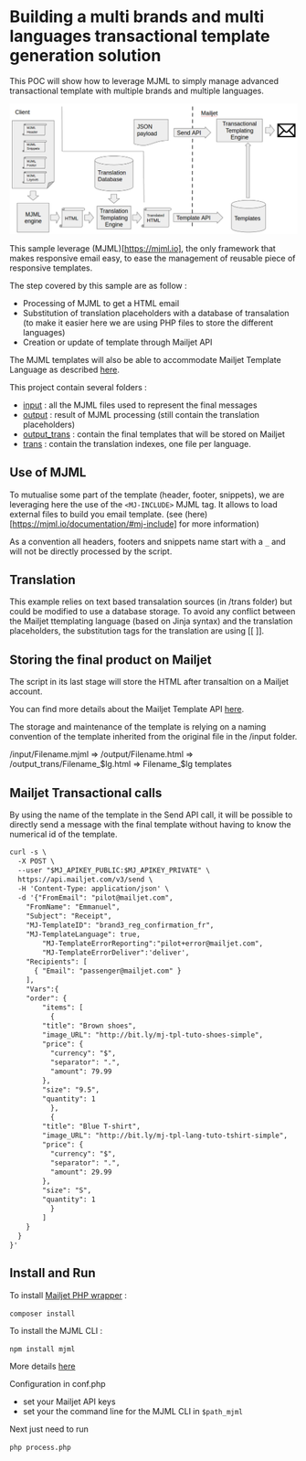 # Building a multi brands and multi languages transactional template generation solution 

This POC will show how to leverage MJML to simply manage advanced transactional template with multiple brands and multiple languages. 

![](Flow.png)

This sample leverage (MJML)[https://mjml.io], the only framework that makes responsive email easy, to ease the management of reusable piece of responsive templates.

The step covered by this sample are as follow : 

 - Processing of MJML to get a HTML email
 - Substitution of translation placeholders with a database of transalation (to make it easier here we are using PHP files to store the different languages)
 - Creation or update of template through Mailjet API 

The MJML templates will also be able to accommodate Mailjet Template Language as described [here](https://dev.mailjet.com/template-language/mjml/).

This project contain several folders : 

 - [input](https://github.com/eboisgon/MJML_translation_for_transactional/tree/master/input) : all the MJML files used to represent the final messages
 - [output](https://github.com/eboisgon/MJML_translation_for_transactional/tree/master/output) : result of MJML processing (still contain the translation placeholders)
 - [output_trans](https://github.com/eboisgon/MJML_translation_for_transactional/tree/master/output_trans) : contain the final templates that will be stored on Mailjet
 - [trans](https://github.com/eboisgon/MJML_translation_for_transactional/tree/master/trans) : contain the translation indexes, one file per language. 

## Use of MJML 

To mutualise some part of the template (header, footer, snippets), we are leveraging here the use of the `<MJ-INCLUDE>` MJML tag. It allows to load external files to build you email template. (see (here)[https://mjml.io/documentation/#mj-include] for more information) 

As a convention all headers, footers and snippets name start with a `_` and will not be directly processed by the script. 

## Translation 

This example relies on text based transalation sources (in /trans folder) but could be modified to use a database storage. 
To avoid any conflict between the Mailjet ttemplating language (based on Jinja syntax) and the translation placeholders, the substitution tags for the translation are using [[ ]]. 

## Storing the final product on Mailjet

The script in its last stage will store the HTML after transaltion on a Mailjet account. 

You can find more details about the Mailjet Template API [here](https://dev.mailjet.com/guides/#template-api).

The storage and maintenance of the template is relying on a naming convention of the template inherited from the original file in the /input folder. 

/input/Filename.mjml => /output/Filename.html => /output_trans/Filename_$lg.html => Filename_$lg templates

## Mailjet Transactional calls 

By using the name of the template in the Send API call, it will be possible to directly send a message with the final template without having to know the numerical id of the template.

```
curl -s \
  -X POST \
  --user "$MJ_APIKEY_PUBLIC:$MJ_APIKEY_PRIVATE" \
  https://api.mailjet.com/v3/send \
  -H 'Content-Type: application/json' \
  -d '{"FromEmail": "pilot@mailjet.com",
    "FromName": "Emmanuel",
    "Subject": "Receipt",
    "MJ-TemplateID": "brand3_reg_confirmation_fr",
    "MJ-TemplateLanguage": true,
        "MJ-TemplateErrorReporting":"pilot+error@mailjet.com",
        "MJ-TemplateErrorDeliver":'deliver',
    "Recipients": [
      { "Email": "passenger@mailjet.com" }
    ],
    "Vars":{
    "order": {
	    "items": [
	      {
		"title": "Brown shoes",
		"image_URL": "http://bit.ly/mj-tpl-tuto-shoes-simple",
		"price": {
		  "currency": "$",
		  "separator": ".",
		  "amount": 79.99
		},
		"size": "9.5",
		"quantity": 1
	      },
	      {
		"title": "Blue T-shirt",
		"image_URL": "http://bit.ly/mj-tpl-lang-tuto-tshirt-simple",
		"price": {
		  "currency": "$",
		  "separator": ".",
		  "amount": 29.99
		},
		"size": "S",
		"quantity": 1
	      }
	    ]
    }
  }
}'
```


## Install and Run 

To install [Mailjet PHP wrapper](https://github.com/mailjet/mailjet-apiv3-php) : 

`composer install`

To install the MJML CLI :

`npm install mjml`

More details [here](https://mjml.io/documentation/#installation) 

Configuration in conf.php 

 - set your Mailjet API keys 
 - set your the command line for the MJML CLI in `$path_mjml`

Next just need to run 

`php process.php`


